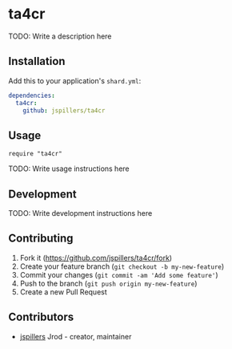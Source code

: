 # ta4cr

TODO: Write a description here

## Installation

Add this to your application's `shard.yml`:

```yaml
dependencies:
  ta4cr:
    github: jspillers/ta4cr
```

## Usage

```crystal
require "ta4cr"
```

TODO: Write usage instructions here

## Development

TODO: Write development instructions here

## Contributing

1. Fork it (<https://github.com/jspillers/ta4cr/fork>)
2. Create your feature branch (`git checkout -b my-new-feature`)
3. Commit your changes (`git commit -am 'Add some feature'`)
4. Push to the branch (`git push origin my-new-feature`)
5. Create a new Pull Request

## Contributors

- [jspillers](https://github.com/jspillers) Jrod - creator, maintainer
